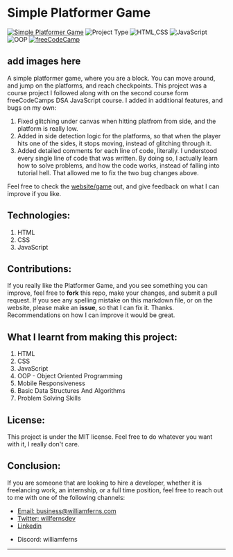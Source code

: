 # Simple Platformer Game

[![Simple Platformer Game](https://img.shields.io/badge/Roman_Numeral_Convertor-purple)](https://oop-platformer-game-2nftpakni-williamferns1s-projects.vercel.app/)
![Project Type](https://img.shields.io/badge/Project_Type:-Course_Project-orange)
![HTML,CSS](https://img.shields.io/badge/HTML-CSS-blue)
![JavaScript](https://img.shields.io/badge/JavaScript-purple)
![OOP](https://img.shields.io/badge/OOP-red)
[![freeCodeCamp](https://img.shields.io/badge/freeCodeCamp:_JavaScript_Algorithms_and_Data_Structures_(Beta)-red)](https://www.freecodecamp.org/learn/javascript-algorithms-and-data-structures-v8/)

## add images here

A simple platformer game, where you are a block. You can move around, and jump on the platforms, and reach checkpoints. This project was a course project I followed along with on the second course form freeCodeCamps DSA JavaScript course. I added in additional features, and bugs on my own:

1. Fixed glitching under canvas when hitting platfrom from side, and the platform is really low.
2. Added in side detection logic for the platforms, so that when the player hits one of the sides, it stops moving, instead of glitching through it.
3. Added detailed comments for each line of code, literally. I understood every single line of code that was written. By doing so, I actually learn how to solve problems, and how the code works, instead of falling into tutorial hell. That allowed me to fix the two bug changes above.

Feel free to check the <a href="https://oop-platformer-game-2nftpakni-williamferns1s-projects.vercel.app/" target="_blank">website/game</a> out, and give feedback on what I can improve if you like.

## Technologies:
1. HTML
2. CSS
3. JavaScript

## Contributions:
If you really like the Platformer Game, and you see something you can improve, feel free to **fork** this repo, make your changes, and submit a pull request. If you see any spelling mistake on this markdown file, or on the website, please make an **issue**, so that I can fix it. Thanks. Recommendations on how I can improve it would be great.

## What I learnt from making this project:
1. HTML
2. CSS
3. JavaScript
4. OOP - Object Oriented Programming
4. Mobile Responsiveness
5. Basic Data Structures And Algorithms
6. Problem Solving Skills

## License:
This project is under the MIT license. Feel free to do whatever you want with it, I really don't care.

## Conclusion:
If you are someone that are looking to hire a developer, whether it is freelancing work, an internship, or a full time position, feel free to reach out to me with one of the following channels: 

<ul>
  <li>
    <a target="_blank" href="mailto:business@williamferns.com">Email: business@williamferns.com</a>
  </li>
  <li>
    <a target="_blank" href="https://twitter.com/willfernsdev">Twitter: willfernsdev</a>  
  </li>
  <li>
    <a target="_blank" href="https://www.linkedin.com/in/william-ferns-12670a2b6/">Linkedin</a>
  <li>
    <p>Discord: williamferns</p>
  </li>
</ul>

---
